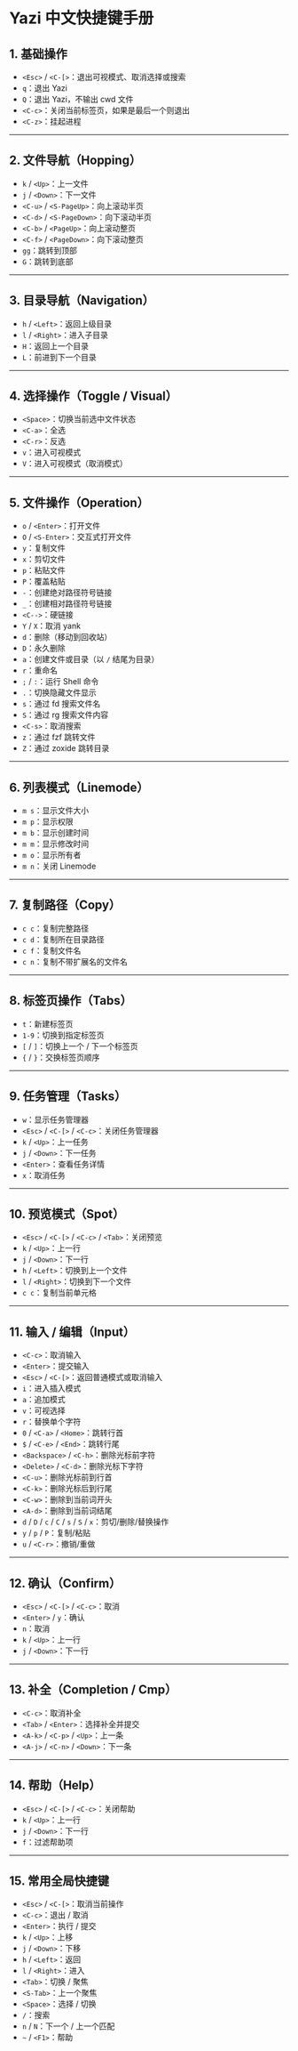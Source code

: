 # Yazi 中文快捷键手册

## 1. 基础操作

- `<Esc>` / `<C-[>`：退出可视模式、取消选择或搜索  
- `q`：退出 Yazi  
- `Q`：退出 Yazi，不输出 cwd 文件  
- `<C-c>`：关闭当前标签页，如果是最后一个则退出  
- `<C-z>`：挂起进程  

---

## 2. 文件导航（Hopping）

- `k` / `<Up>`：上一文件  
- `j` / `<Down>`：下一文件  
- `<C-u>` / `<S-PageUp>`：向上滚动半页  
- `<C-d>` / `<S-PageDown>`：向下滚动半页  
- `<C-b>` / `<PageUp>`：向上滚动整页  
- `<C-f>` / `<PageDown>`：向下滚动整页  
- `gg`：跳转到顶部  
- `G`：跳转到底部  

---

## 3. 目录导航（Navigation）

- `h` / `<Left>`：返回上级目录  
- `l` / `<Right>`：进入子目录  
- `H`：返回上一个目录  
- `L`：前进到下一个目录  

---

## 4. 选择操作（Toggle / Visual）

- `<Space>`：切换当前选中文件状态  
- `<C-a>`：全选  
- `<C-r>`：反选  
- `v`：进入可视模式  
- `V`：进入可视模式（取消模式）  

---

## 5. 文件操作（Operation）

- `o` / `<Enter>`：打开文件  
- `O` / `<S-Enter>`：交互式打开文件  
- `y`：复制文件  
- `x`：剪切文件  
- `p`：粘贴文件  
- `P`：覆盖粘贴  
- `-`：创建绝对路径符号链接  
- `_`：创建相对路径符号链接  
- `<C-->`：硬链接  
- `Y` / `X`：取消 yank  
- `d`：删除（移动到回收站）  
- `D`：永久删除  
- `a`：创建文件或目录（以 `/` 结尾为目录）  
- `r`：重命名  
- `;` / `:`：运行 Shell 命令  
- `.`：切换隐藏文件显示  
- `s`：通过 fd 搜索文件名  
- `S`：通过 rg 搜索文件内容  
- `<C-s>`：取消搜索  
- `z`：通过 fzf 跳转文件  
- `Z`：通过 zoxide 跳转目录  

---

## 6. 列表模式（Linemode）

- `m s`：显示文件大小  
- `m p`：显示权限  
- `m b`：显示创建时间  
- `m m`：显示修改时间  
- `m o`：显示所有者  
- `m n`：关闭 Linemode  

---

## 7. 复制路径（Copy）

- `c c`：复制完整路径  
- `c d`：复制所在目录路径  
- `c f`：复制文件名  
- `c n`：复制不带扩展名的文件名  

---

## 8. 标签页操作（Tabs）

- `t`：新建标签页  
- `1-9`：切换到指定标签页  
- `[` / `]`：切换上一个 / 下一个标签页  
- `{` / `}`：交换标签页顺序  

---

## 9. 任务管理（Tasks）

- `w`：显示任务管理器  
- `<Esc>` / `<C-[>` / `<C-c>`：关闭任务管理器  
- `k` / `<Up>`：上一任务  
- `j` / `<Down>`：下一任务  
- `<Enter>`：查看任务详情  
- `x`：取消任务  

---

## 10. 预览模式（Spot）

- `<Esc>` / `<C-[>` / `<C-c>` / `<Tab>`：关闭预览  
- `k` / `<Up>`：上一行  
- `j` / `<Down>`：下一行  
- `h` / `<Left>`：切换到上一个文件  
- `l` / `<Right>`：切换到下一个文件  
- `c c`：复制当前单元格  

---

## 11. 输入 / 编辑（Input）

- `<C-c>`：取消输入  
- `<Enter>`：提交输入  
- `<Esc>` / `<C-[>`：返回普通模式或取消输入  
- `i`：进入插入模式  
- `a`：追加模式  
- `v`：可视选择  
- `r`：替换单个字符  
- `0` / `<C-a>` / `<Home>`：跳转行首  
- `$` / `<C-e>` / `<End>`：跳转行尾  
- `<Backspace>` / `<C-h>`：删除光标前字符  
- `<Delete>` / `<C-d>`：删除光标下字符  
- `<C-u>`：删除光标前到行首  
- `<C-k>`：删除光标后到行尾  
- `<C-w>`：删除到当前词开头  
- `<A-d>`：删除到当前词结尾  
- `d` / `D` / `c` / `C` / `s` / `S` / `x`：剪切/删除/替换操作  
- `y` / `p` / `P`：复制/粘贴  
- `u` / `<C-r>`：撤销/重做  

---

## 12. 确认（Confirm）

- `<Esc>` / `<C-[>` / `<C-c>`：取消  
- `<Enter>` / `y`：确认  
- `n`：取消  
- `k` / `<Up>`：上一行  
- `j` / `<Down>`：下一行  

---

## 13. 补全（Completion / Cmp）

- `<C-c>`：取消补全  
- `<Tab>` / `<Enter>`：选择补全并提交  
- `<A-k>` / `<C-p>` / `<Up>`：上一条  
- `<A-j>` / `<C-n>` / `<Down>`：下一条  

---

## 14. 帮助（Help）

- `<Esc>` / `<C-[>` / `<C-c>`：关闭帮助  
- `k` / `<Up>`：上一行  
- `j` / `<Down>`：下一行  
- `f`：过滤帮助项  

---

## 15. 常用全局快捷键

- `<Esc>` / `<C-[>`：取消当前操作  
- `<C-c>`：退出 / 取消  
- `<Enter>`：执行 / 提交  
- `k` / `<Up>`：上移  
- `j` / `<Down>`：下移  
- `h` / `<Left>`：返回  
- `l` / `<Right>`：进入  
- `<Tab>`：切换 / 聚焦  
- `<S-Tab>`：上一个聚焦  
- `<Space>`：选择 / 切换  
- `/`：搜索  
- `n` / `N`：下一个 / 上一个匹配  
- `~` / `<F1>`：帮助  

